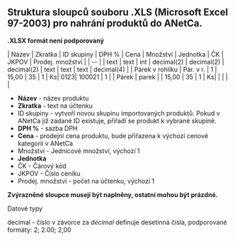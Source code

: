 
## Struktura sloupců souboru .XLS (Microsoft Excel 97-2003) pro nahrání produktů do ANetCa.



**.XLSX formát není podporovaný**

| Název | Zkratka | ID skupiny | DPH % | Cena | Množství | Jednotka | ČK | JKPOV | Prodej. množství |
| -- |
| text | text | int | decimal(2) | decimal(2) | decimal(2) | text | text | text | decimal(4) |
| Párek v rohlíku | Pár. v r. | 1 | 15,00 | 35 | 1 | Ks| 0123| 100021 | 1 |
| Párek | parek |  | 15,00 | 35 | 1 | Ks| | | | |

* **Název** - název produktu
* **Zkratka** - text na účtenku
* ID skupiny - vytvoří novou skupinu importovaných produktů. Pokud v ANetCa již zadané ID existuje, přiřadí se produkt k vybrané skupině.
* **DPH %** - sazba DPH
* **Cena** - prodejní cena produktu, bude přiřazena k výchozí cenové kategorii v ANetCa
* Množství - Jednicové množství, výchozí 1
* **Jednotka**
* ČK - Čárový kód
* JKPOV - Číslo ceníku
* Prodej. množství - počet na účtenku, výchozí 1

**Zvýrazněné sloupce musejí být naplněny, ostatní mohou být prázdné.**

Datové typy

decimal - číslo v závorce za *decimal* definuje desetinná čísla, podporované formáty: 2; 2.00; 2,00
